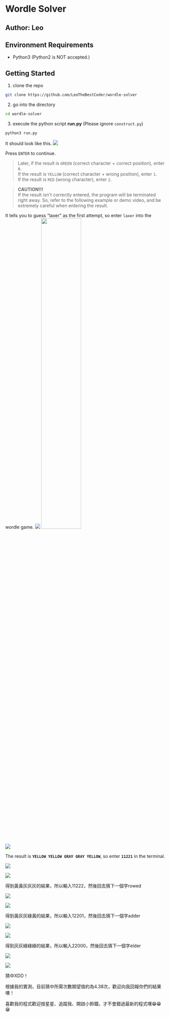 # Wordle Solver
## Author: Leo

## Environment Requirements
* Python3 (Python2 is NOT accepted.)

## Getting Started
1. clone the repo
```bash
git clone https://github.com/LeoTheBestCoder/wordle-solver
```

2. go into the directory
``` bash
cd wordle-solver
```

3. execute the python script **run.py** (Please ignore ```construct.py```)
```bash
python3 run.py
```
It should look like this.
![](readme_img/1.png)

Press ```ENTER``` to continue. 

> Later, if the result is `GREEN` (correct character + correct position), enter `0`. </br>
> If the result is `YELLOW` (correct character + wrong position), enter `1`. </br>
> If the result is `RED` (wrong character), enter `2`.


> **CAUTION!!!** </br>
> If the result isn't correctly entered, the program will be terminated right away. So, refer to the following example or demo video, and be extremely careful when entering the result. 


It tells you to guess "laxer" as the first attempt, so enter `laxer` into the wordle game.
![](readme_img/2.png)
<img src=readme_img/2.png width = 50%>

![](readme_img/3.png)


The result is **`YELLOW YELLOW GRAY GRAY YELLOW`**, so enter **`11221`** in the terminal.

![](readme_img/img5.png)

![](readme_img/img6.png)

得到黃黃灰灰灰的結果，所以輸入11222，然後回去猜下一個字rowed

![](readme_img/img7.png)

![](readme_img/img8.png)

得到黃灰灰綠黃的結果，所以輸入12201，然後回去猜下一個字adder

![](readme_img/img9.png)

![](readme_img/img10.png)

得到灰灰綠綠綠的結果，所以輸入22000，然後回去猜下一個字elder

![](readme_img/img11.png)

![](readme_img/img12.png)

猜中XDD！

根據我的實測，目前猜中所需次數期望值約為4.38次，歡迎向我回報你們的結果噢！

喜歡我的程式歡迎按星星、追蹤我、開啟小鈴鐺，才不會錯過最新的程式噢😁😁😁